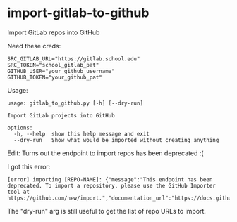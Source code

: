 # import-gitlab-to-github
Import GitLab repos into GitHub

Need these creds:
```
SRC_GITLAB_URL="https://gitlab.school.edu"
SRC_TOKEN="school_gitlab_pat"
GITHUB_USER="your_github_username"
GITHUB_TOKEN="your_github_pat"
```

Usage:
```
usage: gitlab_to_github.py [-h] [--dry-run]

Import GitLab projects into GitHub

options:
  -h, --help  show this help message and exit
  --dry-run   Show what would be imported without creating anything
```

Edit: Turns out the endpoint to import repos has been deprecated :(

I got this error:
```
[error] importing [REPO-NAME]: {"message":"This endpoint has been deprecated. To import a repository, please use the GitHub Importer tool at https://github.com/new/import.","documentation_url":"https://docs.github.com/rest","status":"404"}
```


The "dry-run" arg is still useful to get the list of repo URLs to import.
